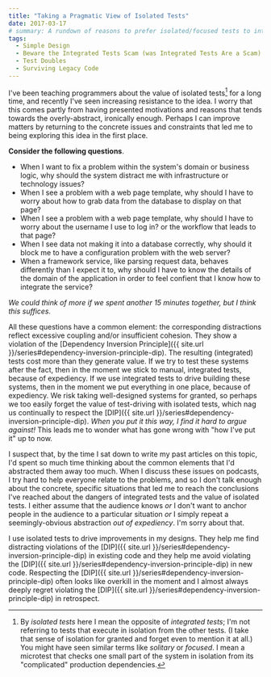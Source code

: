 ```yaml
---
title: "Taking a Pragmatic View of Isolated Tests"
date: 2017-03-17
# summary: A rundown of reasons to prefer isolated/focused tests to integrated tests.
tags:
  - Simple Design
  - Beware the Integrated Tests Scam (was Integrated Tests Are a Scam)
  - Test Doubles
  - Surviving Legacy Code
---
```

I've been teaching programmers about the value of isolated tests[^definition] for a long time, and recently I've seen increasing resistance to the idea. I worry that this comes partly from having presented motivations and reasons that tends towards the overly-abstract, ironically enough. Perhaps I can improve matters by returning to the concrete issues and constraints that led me to being exploring this idea in the first place.

[^definition]: By _isolated tests_ here I mean the opposite of _integrated tests_; I'm not referring to tests that execute in isolation from the other tests. (I take that sense of isolation for granted and forget even to mention it at all.) You might have seen similar terms like _solitary_ or _focused_. I mean a microtest that checks one small part of the system in isolation from its "complicated" production dependencies.

**Consider the following questions**.

 + When I want to fix a problem within the system's domain or business logic, why should the system distract me with infrastructure or technology issues?
 + When I see a problem with a web page template, why should I have to worry about how to grab data from the database to display on that page?
 + When I see a problem with a web page template, why should I have to worry about the username I use to log in? or the workflow that leads to that page?
 + When I see data not making it into a database correctly, why should it block me to have a configuration problem with the web server?
 + When a framework service, like parsing request data, behaves differently than I expect it to, why should I have to know the details of the domain of the application in order to feel confient that I know how to integrate the service?

_We could think of more if we spent another 15 minutes together, but I think this suffices._

All these questions have a common element: the corresponding distractions reflect excessive coupling and/or insufficient cohesion. They show a violation of the [Dependency Inversion Principle]({{ site.url }}/series#dependency-inversion-principle-dip). The resulting (integrated) tests cost more than they generate value. If we try to test these systems after the fact, then in the moment we stick to manual, integrated tests, because of expediency. If we use integrated tests to drive building these systems, then in the moment we put everything in one place, because of expediency. We risk taking well-designed systems for granted, so perhaps we too easily forget the value of test-driving with isolated tests, which nag us continually to respect the [DIP]({{ site.url }}/series#dependency-inversion-principle-dip). _When you put it this way, I find it hard to argue against!_ This leads me to wonder what has gone wrong with "how I've put it" up to now.

I suspect that, by the time I sat down to write my past articles on this topic, I'd spent so much time thinking about the common elements that I'd abstracted them away too much. When I discuss these issues on podcasts, I try hard to help everyone relate to the problems, and so I don't talk enough about the concrete, specific situations that led me to reach the conclusions I've reached about the dangers of integrated tests and the value of isolated tests. I either assume that the audience knows _or_ I don't want to anchor people in the audience to a particular situation _or_ I simply repeat a seemingly-obvious abstraction _out of expediency_. I'm sorry about that.

<p class="highlight" markdown="1">
I use isolated tests to drive improvements in my designs. They help me find distracting violations of the [DIP]({{ site.url }}/series#dependency-inversion-principle-dip) in existing code and they help me avoid violating the [DIP]({{ site.url }}/series#dependency-inversion-principle-dip) in new code. Respecting the [DIP]({{ site.url }}/series#dependency-inversion-principle-dip) often looks like overkill in the moment and I almost always deeply regret violating the [DIP]({{ site.url }}/series#dependency-inversion-principle-dip) in retrospect.
</p>
